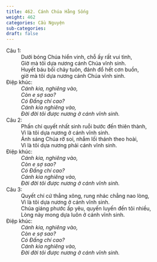 ```yaml
---
title: 462. Cánh Chúa Hằng Sống
weight: 462
categories: Cầu Nguyện
sub-categories: 
draft: false
---
```

<dl><dt>Câu 1:</dt><dd data-verse="1">Dưới bóng Chúa hiển vinh, chỗ ấy rất vui tình, <br/>Giờ mà tôi dựa nương cánh Chúa vĩnh sinh. <br/>Huyết báu bối chảy tuôn, đánh đổ hết cơn buồn, <br/>giờ mà tôi dựa nương cánh Chúa vĩnh sinh. </dd><dt>Điệp khúc:</dt><dd data-chorus="1"><em>Cánh kia, nghiêng vào, <br/>Còn e sợ sao? <br/>Có Đấng chí cao? <br/>Cánh kia nghiêng vào, <br/>Đời đời tôi được nương ở cánh vĩnh sinh. </em></dd><dt>Câu 2:</dt><dd data-verse="2">Phấn chí quyết nhất sinh ruỗi bước đến thiên thành, <br/>Vì là tôi dựa nương ở cánh vĩnh sinh. <br/>Ánh sáng Chúa rỡ soi, nhắm lối thánh theo hoài, <br/>Vì là tôi dựa nương phải cánh vĩnh sinh. </dd><dt>Điệp khúc:</dt><dd data-chorus="1"><em>Cánh kia, nghiêng vào, <br/>Còn e sợ sao? <br/>Có Đấng chí cao? <br/>Cánh kia nghiêng vào, <br/>Đời đời tôi được nương ở cánh vĩnh sinh. </em></dd><dt>Câu 3:</dt><dd data-verse="3">Quyết chí cứ thẳng xông, rung nhác chẳng nao lòng, <br/>Vì là tôi dựa nương ở cánh vĩnh sinh. <br/>Chúa giáng phước ấp yêu, quyến luyến đến tôi nhiều, <br/>Lòng này mong dựa luôn ở cánh vĩnh sinh. </dd><dt>Điệp khúc:</dt><dd data-chorus="1"><em>Cánh kia, nghiêng vào, <br/>Còn e sợ sao? <br/>Có Đấng chí cao? <br/>Cánh kia nghiêng vào, <br/>Đời đời tôi được nương ở cánh vĩnh sinh. </em></dd></dl>